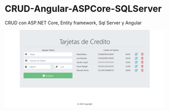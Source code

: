 # CRUD-Angular-ASPCore-SQLServer
CRUD con ASP.NET Core, Entity framework, Sql Server y Angular

![alt text](https://github.com/maxponmar/CRUD-Angular-ASPCore-SQLServer/blob/master/Prueba.png?raw=true)

